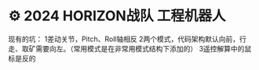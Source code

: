 # ⚙️ 2024 HORIZON战队 工程机器人

现有的坑：
1差动关节，Pitch、Roll轴相反
2两个模式，代码架构默认向前，行走、取矿需要向左。（常用模式是在非常用模式结构下添加的）
3遥控解算中的鼠标是反的